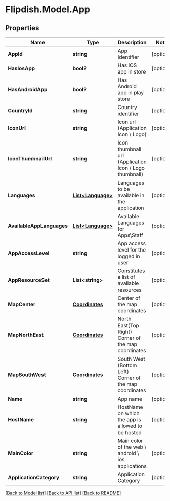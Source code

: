 # Flipdish.Model.App
## Properties

Name | Type | Description | Notes
------------ | ------------- | ------------- | -------------
**AppId** | **string** | App Identifier | [optional] 
**HasIosApp** | **bool?** | Has iOS app in store | [optional] 
**HasAndroidApp** | **bool?** | Has Android app in play store | [optional] 
**CountryId** | **string** | Country identifier | [optional] 
**IconUrl** | **string** | Icon url (Application Icon \\ Logo) | [optional] 
**IconThumbnailUrl** | **string** | Icon thumbnail url (Application Icon \\ Logo thumbnail) | [optional] 
**Languages** | [**List&lt;Language&gt;**](Language.md) | Languages to be available in the application | [optional] 
**AvailableAppLanguages** | [**List&lt;Language&gt;**](Language.md) | Available Languages for Apps\\Staff | [optional] 
**AppAccessLevel** | **string** | App access level for the logged in user | [optional] 
**AppResourceSet** | **List&lt;string&gt;** | Constitutes a list of available resources | [optional] 
**MapCenter** | [**Coordinates**](Coordinates.md) | Center of the map coordinates | [optional] 
**MapNorthEast** | [**Coordinates**](Coordinates.md) | North East(Top Right) Corner of the map coordinates | [optional] 
**MapSouthWest** | [**Coordinates**](Coordinates.md) | South West (Bottom Left) Corner of the map coordinates | [optional] 
**Name** | **string** | App name | [optional] 
**HostName** | **string** | HostName on which the app is allowed to be hosted | [optional] 
**MainColor** | **string** | Main color of the web \\ android \\ ios applications | [optional] 
**ApplicationCategory** | **string** | Application Category | [optional] 

[[Back to Model list]](../README.md#documentation-for-models) [[Back to API list]](../README.md#documentation-for-api-endpoints) [[Back to README]](../README.md)


